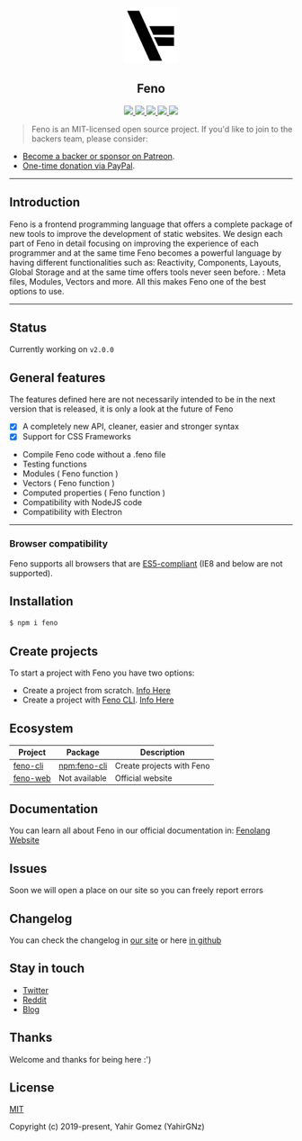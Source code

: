 <p align="center">
    <a href="https://fenolang.herokuapp.com" target="_blank">
        <img src="./logo.svg" width="100">
    </a>
</p>
<h2 align="center">Feno</h2>
<p align="center">
    <a href="https://github.com/fenolang/feno/blob/master/LICENSE">
        <img src="https://img.shields.io/npm/l/feno?style=flat-square">
    </a>
    <a href="https://npmjs.com/package/feno">
        <img src="https://img.shields.io/npm/v/feno?style=flat-square">
    </a>
    <a href="https://github.com/fenolang/feno">
        <img src="https://img.shields.io/github/package-json/v/fenolang/feno?label=working-on&style=flat-square">
    </a>
    <a href="https://github.com/fenolang/feno">
        <img src="https://img.shields.io/github/last-commit/fenolang/feno?style=flat-square">
    </a>
    <a href="https://npmjs.com/package/feno">
        <img src="https://img.shields.io/npm/dt/feno?style=flat-square">
    </a>
</p>

> Feno is an MIT-licensed open source project. If you'd like to join to the backers team, please consider:

- [Become a backer or sponsor on Patreon](https://www.patreon.com/yahirgnz).
- [One-time donation via PayPal](https://paypal.me/yahirgnz).

---

## Introduction

Feno is a frontend programming language that offers a complete package of new tools to improve the development of static websites. We design each part of Feno in detail focusing on improving the experience of each programmer and at the same time Feno becomes a powerful language by having different functionalities such as: Reactivity, Components, Layouts, Global Storage and at the same time offers tools never seen before. : Meta files, Modules, Vectors and more. All this makes Feno one of the best options to use.

---

## Status

Currently working on `v2.0.0`

## General features

The features defined here are not necessarily intended to be in the next version that is released, it is only a look at the future of Feno

- [x] A completely new API, cleaner, easier and stronger syntax
- [x] Support for CSS Frameworks
- Compile Feno code without a .feno file
- Testing functions
- Modules ( Feno function )
- Vectors ( Feno function )
- Computed properties ( Feno function )
- Compatibility with NodeJS code
- Compatibility with Electron

---

### Browser compatibility

Feno supports all browsers that are [ES5-compliant](http://kangax.github.io/compat-table/es5/) (IE8 and below are not supported).

## Installation

```sh
$ npm i feno
```

## Create projects

To start a project with Feno you have two options:

- Create a project from scratch. [Info Here](https://fenolang.herokuapp.com/docs/installation#scratch)
- Create a project with [Feno CLI](https://www.npmjs.com/package/feno-cli). [Info Here](https://fenolang.herokuapp.com/docs/installation#cli)

## Ecosystem

| Project | Package | Description |
|---------|-------------|-------------|
| [feno-cli] | [npm:feno-cli] |Create projects with Feno |
| [feno-web] | Not available |Official website |

[feno-cli]: https://github.com/fenolang/feno-cli
[feno-web]: https://github.com/fenolang/feno-web
[npm:feno-cli]: https://www.npmjs.com/package/feno-cli

## Documentation

You can learn all about Feno in our official documentation in: [Fenolang Website](https://fenolang.herokuapp.com/docs/)

## Issues

Soon we will open a place on our site so you can freely report errors

## Changelog

You can check the changelog in [our site](https://fenolang.herokuapp.com/roadmap) or here [in github](https://github.com/fenolang/feno/blob/master/CHANGELOG.md)

## Stay in touch

- [Twitter](https://twitter.com/fenolang)
- [Reddit](https://www.reddit.com/user/fenolang)
- [Blog](https://medium.com/@fenolang)

## Thanks

Welcome and thanks for being here :')

## License

[MIT](http://opensource.org/licenses/MIT)

Copyright (c) 2019-present, Yahir Gomez (YahirGNz)
